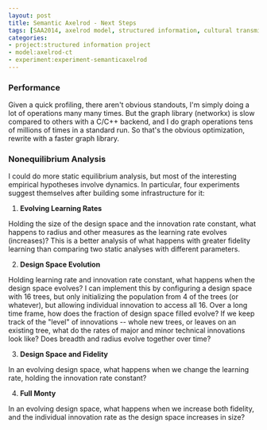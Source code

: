 ```yaml
---
layout: post
title: Semantic Axelrod - Next Steps
tags: [SAA2014, axelrod model, structured information, cultural transmission, dissertation,experiments,  experiment-semanticaxelrod]
categories: 
- project:structured information project
- model:axelrod-ct
- experiment:experiment-semanticaxelrod
---
```


### Performance ###

Given a quick profiling, there aren't obvious standouts, I'm simply doing a lot of operations many many times.  But the graph library (networkx) is slow compared to others with a C/C++ backend, and I do graph operations tens of millions of times in a standard run.  So that's the obvious optimization, rewrite with a faster graph library.

### Nonequilibrium Analysis ###

I could do more static equilibrium analysis, but most of the interesting empirical hypotheses involve dynamics.  In particular, four experiments suggest themselves after building some infrastructure for it:

1.  **Evolving Learning Rates**

Holding the size of the design space and the innovation rate constant, what happens to radius and other measures as the learning rate evolves (increases)?  This is a better analysis of what happens with greater fidelity learning than comparing two static analyses with different parameters.  

2.  **Design Space Evolution**

Holding learning rate and innovation rate constant, what happens when the design space evolves?  I can implement this by configuring a design space with 16 trees, but only initializing the population from 4 of the trees (or whatever), but allowing individual innovation to access all 16.   Over a long time frame, how does the fraction of design space filled evolve?  If we keep track of the "level" of innovations -- whole new trees, or leaves on an existing tree, what do the rates of major and minor technical innovations look like?  Does breadth and radius evolve together over time?

3.  **Design Space and Fidelity**

In an evolving design space, what happens when we change the learning rate, holding the innovation rate constant?

4.  **Full Monty**

In an evolving design space, what happens when we increase both fidelity, and the individual innovation rate as the design space increases in size?


